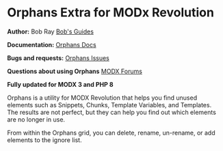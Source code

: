 Orphans Extra for MODx Revolution
=======================================

**Author:** Bob Ray [Bob's Guides](https://bobsguides.com)

**Documentation:** [Orphans Docs](https://bobsguides.com/orphans-tutorial.html)

**Bugs and requests:** [Orphans Issues](https://github.com/BobRay/Orphans/issues)

**Questions about using Orphans** [MODX Forums](https://community.modx.com)

**Fully updated for MODX 3 and PHP 8**

Orphans is a utility for MODX Revolution that helps you find unused elements such as Snippets, Chunks, Template Variables, and Templates. The results are not perfect, but they can help you find out which elements are no longer in use.

From within the Orphans grid, you can delete, rename, un-rename, or add elements to the ignore list.
